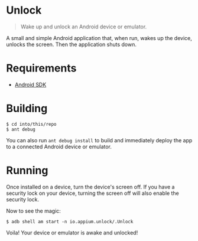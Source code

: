# Unlock

> Wake up and unlock an Android device or emulator.

A small and simple Android application that, when run, wakes up the device, unlocks the screen. Then the application shuts down.

# Requirements

* [Android SDK](developer.android.com)

# Building

    $ cd into/this/repo
    $ ant debug

You can also run `ant debug install` to build and immediately deploy the app to a connected Android device or emulator.

# Running

Once installed on a device, turn the device's screen off. If you have a security lock on your device, turning the screen off will
also enable the security lock.

Now to see the magic:

    $ adb shell am start -n io.appium.unlock/.Unlock

Voila! Your device or emulator is awake and unlocked!
